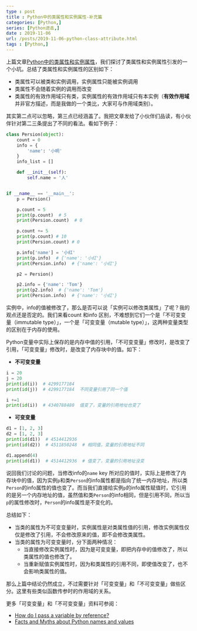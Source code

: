 ```yaml
---
type : post
title : Python中的类属性和实例属性-补充篇
categories: [Python,] 
series: [Python进击,]
date : 2019-11-06 
url: /posts/2019-11-06-python-class-attribute.html 
tags : [Python,]
---
```


上篇文章[Python中的类属性和实例属性](https://pylixm.cc/posts/2019-11-06-python-class-attribute.html)，我们探讨了类属性和实例属性引发的一个小坑。总结了类属性和实例属性的区别如下：

- 类属性可以被类和实例调用，实例属性只能被实例调用
- 类属性不会随着实例的调用而改变
- 类属性的有效作用域只有类，实例属性的有效作用域只有本实例（**有效作用域**并非官方描述，而是我做的一个类比，大家可与作用域类别）。

其实第二点可以忽略，第三点已经涵盖了。我把文章发给了小伙伴们品读，有小伙伴针对第二三条提出了不同的看法。看如下例子：

```python
class Persion(object):
    count = 0
    info = {
        'name': '小明'
    }
    info_list = []

    def __init__(self):
        self.name = '人'


if __name__ == '__main__':
    p = Persion()

    p.count = 5
    print(p.count)  # 5
    print(Persion.count)  # 0

    p.count += 5
    print(p.count) # 10
    print(Persion.count) # 0

    p.info['name'] = '小红'
    print(p.info)  # {'name': '小红'}
    print(Persion.info)  # {'name': '小红'}

    p2 = Persion()

    p2.info = {'name': 'Tom'}
    print(p2.info)  # {'name': 'Tom'}
    print(Persion.info)  # {'name': '小红'}

```

实例中，info的值被修改了，那么是否可以说「实例可以修改类属性」了呢？我的观点还是否定的。我们来看count 和info 区别，不难想到它们一个是「不可变变量（immutable type）」，一个是「可变变量（mutable type）」，这两种变量类型的区别在于内存的使用。

Python变量中实际上保存的是内存中值的引用，「不可变变量」修改时，是改变了引用，「可变变量」修改时，是改变了内存块中的值。如下：

- **不可变变量**

```python
i = 20
j = 20 
print(id(i))  # 4299177184
print(id(j))  # 4299177184  不同变量引用了同一个值

i +=1 
print(id(i))  # 4340788480  值变了，变量的引用地址也变了
```

- **可变变量**

```python
d1 = [1, 2, 3]
d2 = [1, 2, 3]
print(id(d1))  # 4514412936
print(id(d2))  # 4511850248  # 相同值，变量的引用地址不同

d1.append(4)
print(id(d1))  # 4514412936  # 值变了，变量的引用地址没变
```

说回我们讨论的问题，当修改info的`name` key 所对应的值时，实际上是修改了内存块中的值，因为实例`p`和类`Person`的info属性都是指向了统一内存地址，所以类`Person`的info属性的值也变了。而当我们直接给实例`p`的info属性赋值时，它引用的是另一个内存地址的值，虽然值和类`Person`的info相同，但是引用不同，所以当`p`的属性修改时，`Person`的info属性是不变化的。

总结如下：

- 当类的属性为不可变变量时，实例属性是对类属性值的引用，修改实例属性仅仅是修改了引用，不会修改原来的值，即不会修改类属性。
- 当类的属性为可变变量时，分下面两种情况：
  - 当直接修改实例属性时，因为是可变变量，即把内存中的值修改了，所以类属性的值也修改了。
  - 当重新赋值实例属性时，因为和类属性的引用不同，即使值改变了，也不会影响类属性的值。


那么上篇中结论仍然成立，不过需要针对「可变变量」和「不可变变量」做些区分。这里有些类似函数传参时的作用域的关系。

更多「可变变量」和「不可变变量」资料可参阅：

- [How do I pass a variable by reference?](https://stackoverflow.com/questions/986006/how-do-i-pass-a-variable-by-reference/986145#986145)
- [ Facts and Myths about Python names and values](https://www.youtube.com/watch?v=_AEJHKGk9ns)

